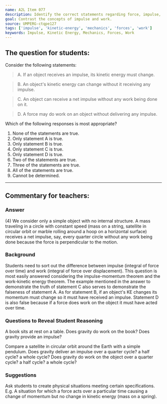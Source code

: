 ```yaml
---
name: A2L Item 077
description: Identify the correct statements regarding force, impulse, kinetic energy and work.
goal: Contrast the concepts of impulse and work.
source: UMPERG-ctqpe127
tags: ['impulse', 'kinetic-energy', 'mechanics', 'forces', 'work']
keywords: Impulse, Kinetic Energy, Mechanics, Forces, Work
---
```


## The question for students:

Consider the following statements:

>A. If an object receives an impulse, its kinetic energy must change.

>B. An object's kinetic energy can change without it receiving any impulse.

>C. An object can receive a net impulse without any work being done on it.

>D. A force may do work on an object without delivering any impulse.

Which of the following responses is most appropriate?

1. None of the statements are true.
2. Only statement A is true.
3. Only statement B is true.
4. Only statement C is true.
5. Only statement D is true.
6. Two of the statements are true.
7. Three of the statements are true.
8. All of the statements are true.
9. Cannot be determined.

<hr/>

## Commentary for teachers:

### Answer

(4) We consider only a simple object with no internal structure.  A mass
traveling in a circle with constant speed (mass on a string, satellite
in circular orbit or marble rolling around a hoop on a horizontal
surface) receives a net impulse, say, every quarter circle without any
work being done because the force is perpendicular to the motion.

### Background

Students need to sort out the difference between impulse (integral of
force over time) and work (integral of force over displacement).  This
question is most easily answered considering the impulse-momentum
theorem and the work-kinetic energy theorem.  The example mentioned in
the answer to demonstrate the truth of statement C also serves to
demonstrate the falseness of statement A.  As for statement B, if an
object's KE changes its momentum must change so it must have received an
impulse.  Statement D is also false because if a force does work on the
object it must have acted over time.

### Questions to Reveal Student Reasoning

A book sits at rest on a table.  Does gravity do work on the book?  Does
gravity provide an impulse?

Compare a satellite in circular orbit around the Earth with a simple
pendulum.  Does gravity deliver an impulse over a quarter cycle? a half
cycle? a whole cycle?  Does gravity do work on the object over a quarter
cycle? a half cycle? a whole cycle?

### Suggestions

Ask students to create physical situations meeting certain
specifications.  E.g. A situation for which a force acts over a
particular time causing a change of momentum but no change in kinetic
energy (mass on a spring).
